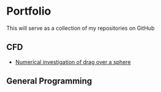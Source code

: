 # Portfolio

This will serve as a collection of my repositories on GitHub

## CFD

- [Numerical investigation of drag over a sphere](https://davey-gravy.github.io/dragOverSphere-PyFoam/)

## General Programming

